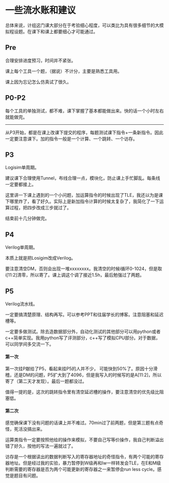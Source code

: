 # 一些流水账和建议

总体来说，计组这门课大部分在于考验细心程度，可以类比为具有很多细节的大模拟程设题。在课下和课上都要细心才可能通过。

## Pre

合理安排进度预习，时间并不紧张。

课上每个工具一个题，（据说）不计分，主要是熟悉工具用。

课上因为忘记怎么仿真试了很久。

## P0-P2

每个工具的单独测试，都不难，课下掌握了基本都能做出来。快的话一个小时左右就能做完。

-------------

从P3开始，都是在课上改课下提交的程序，每题测试课下指令+一条新指令。因此一定要注意课下。加的指令一般是一个计算、一个跳转、一个访存。

## P3

Logisim单周期。

建议课下合理使用Tunnel，布线合理一点，模块化，防止课上手忙脚乱。每条线一定要都接上。

这里讲一下课上遇到的一个小问题，加运算指令的时候出现了TLE，我还以为是课下哪里炸了，看了好久。实际上是新加指令计算的时候太复杂了，我简化了一下运算过程，把四步改成三步就过了。

结束前十几分钟做完。

## P4

Verilog单周期。

本质上就是把Losigim改成Verilog。

要注意清空DM，否则会出现一堆xxxxxxxx。我清空的时候i循环0-1024，但是取i[11:2]清零，所以寄了。课上调这个调了接近1.5h，最后勉强过了两题。

## P5

Verilog流水线。

一定要搞清楚原理、结构再写。可以参考PPT和往届学长的博客。注意阻塞和延迟槽等。

一定要多做测试。除去造数据部分外，自动化测试的其他部分可以用python或者c++简单实现。我用python写了评测部分，c++写了模拟CPU部分。对于数据，可以同学间多交流一下。

#### 第一次

第一次挂P献给了P5，看起来挂P5的人并不少， 可能快到50%了。原因十分滑稽，还是DM的问题，P5扩大到了4096，但是我写入的时候写的是A[11:2]，所以寄了（第二天才发现）。最后一题都没过。

值得一提的是，这次的跳转指令里有清空延迟槽的操作，要注意清空的优先级比阻塞低。

#### 第二次

感觉确保课下没有问题的话课上并不难过。70min过了前两题，但是第三题有点奇怪，死活没搞出来。

运算类指令一定要按照他给的操作来模拟，不要自己写等价操作，我自己判断溢出错了好久，按他的写法一遍就过了。

访存是一个根据读出的数据判断写入的寄存器地址的奇怪指令，有两个可能的寄存器地址。但是经过我的实验，暴力暂停到W级再和lw一样转发会TLE，在E和M级判断需要的寄存器是否为两个可能更新的寄存器之一来暂停会run less cycle。感觉是题目有问题。